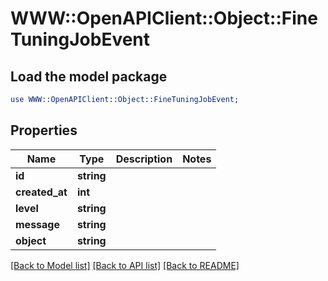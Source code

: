 # WWW::OpenAPIClient::Object::FineTuningJobEvent

## Load the model package
```perl
use WWW::OpenAPIClient::Object::FineTuningJobEvent;
```

## Properties
Name | Type | Description | Notes
------------ | ------------- | ------------- | -------------
**id** | **string** |  | 
**created_at** | **int** |  | 
**level** | **string** |  | 
**message** | **string** |  | 
**object** | **string** |  | 

[[Back to Model list]](../README.md#documentation-for-models) [[Back to API list]](../README.md#documentation-for-api-endpoints) [[Back to README]](../README.md)


